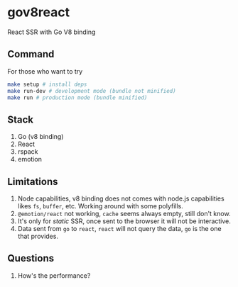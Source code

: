 # gov8react

React SSR with Go V8 binding

## Command
For those who want to try
```sh
make setup # install deps
make run-dev # development mode (bundle not minified)
make run # production mode (bundle minified)
```

## Stack
1. Go (v8 binding)
2. React
3. rspack
4. emotion

## Limitations
1. Node capabilities, v8 binding does not comes with node.js capabilities likes `fs`, `buffer`, etc. Working around with some polyfills.
2. `@emotion/react` not working, `cache` seems always empty, still don't know.
3. It's only for *static* SSR, once sent to the browser it will not be interactive.
4. Data sent from `go` to `react`, `react` will not query the data, `go` is the one that provides.

## Questions
1. How's the performance?
